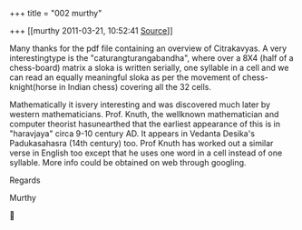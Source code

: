 +++
title = "002 murthy"

+++
[[murthy	2011-03-21, 10:52:41 [Source](https://groups.google.com/g/samskrita/c/EBpErRW_-yU)]]



Many thanks for the pdf file containing an overview of Citrakavyas. A very interestingtype is the "caturangturangabandha", where over a 8X4 (half of a chess-board) matrix a sloka is written serially, one syllable in a cell and we can read an equally meaningful sloka as per the movement of chess-knight(horse in Indian chess) covering all the 32 cells.

Mathematically it isvery interesting and was discovered much later by western mathematicians. Prof. Knuth, the wellknown mathematician and computer theorist hasunearthed that the earliest appearance of this is in "haravjaya" circa 9-10 century AD. It appears in Vedanta Desika's Padukasahasra (14th century) too. Prof Knuth has worked out a similar verse in English too except that he uses one word in a cell instead of one syllable. More info could be obtained on web through googling.

Regards

Murthy



